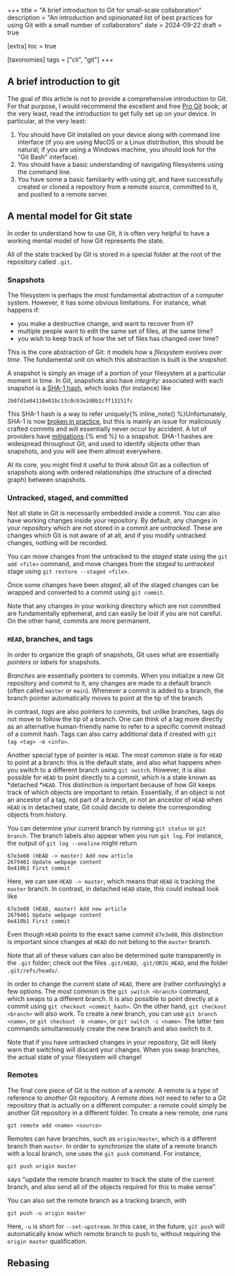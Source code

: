 +++
title = "A brief introduction to Git for small-scale collaboration"
description = "An introduction and opinionated list of best practices for using Git with a small number of collaborators"
date = 2024-09-22
draft = true

[extra]
toc = true

[taxonomies]
tags = ["cli", "git"]
+++
## A brief introduction to git
The goal of this article is not to provide a comprehensive introduction to Git.
For that purpose, I would recommend the excellent and free [Pro Git](...) book; at the very least, read the introduction to get fully set up on your device.
In particular, at the very least:

1. You should have Git installed on your device along with command line interface (if you are using MacOS or a Linux distribution, this should be natural; if you are using a Windows machine, you should look for the "Git Bash" interface).
2. You should have a basic understanding of navigating filesystems using the command line.
3. You have some a basic familiarity with using git, and have successfully created or cloned a repository from a remote source, committed to it, and pushed to a remote server.


## A mental model for Git state
In order to understand how to use Git, it is often very helpful to have a working mental model of how Git represents the state.

All of the state tracked by Git is stored in a special folder at the root of the repository called `.git`.
### Snapshots
The filesystem is perhaps the most fundamental abstraction of a computer system.
However, it has some obvious limitations.
For instance, what happens if:

- you make a destructive change, and want to recover from it?
- multiple people want to edit the same set of files, at the same time?
- you wish to keep track of how the set of files has changed over time?

This is the core abstraction of Git: it models how a *filesystem* evolves over *time*.
The fundamental unit on which this abstraction is built is the *snapshot*.

A snapshot is simply an image of a portion of your filesystem at a particular moment in time.
In Git, snapshots also have *integrity*: associated with each snapshot is a [SHA-1 hash](https://en.m.wikipedia.org/wiki/SHA-1https://en.m.wikipedia.org/wiki/SHA-1), which looks (for instance) like
```
2b07d1e84110e01bc13c0c63e2d0b1cff13151fc
```
This SHA-1 hash is a way to refer uniquely{% inline_note() %}Unfortunately, SHA-1 is now [broken in practice](https://shattered.io/), but this is mainly an issue for maliciously crafted commits and will essentially never occur by accident. A lot of providers have [mitigations](https://github.blog/news-insights/company-news/sha-1-collision-detection-on-github-com/).{% end %} to a snapshot.
SHA-1 hashes are widespread throughout Git, and used to identify objects other than snapshots, and you will see them almost everywhere.

At its core, you might find it useful to think about Git as a collection of snapshots along with ordered relationships (the structure of a directed graph) between snapshots.

### Untracked, staged, and committed
Not all state in Git is necessarily embedded inside a commit.
You can also have working changes inside your repository.
By default, any changes in your repository which are not stored in a commit are *untracked*.
These are changes which Git is not aware of at all, and if you modify untracked changes, nothing will be recorded.

You can move changes from the untracked to the *staged* state using the `git add <file>` command, and move changes from the *staged* to *untracked* stage using `git restore --staged <file>`.

Once some changes have been *staged*, all of the staged changes can be wrapped and converted to a commit using `git commit`.

Note that any changes in your working directory which are not committed are fundamentally ephemeral, and can easily be lost if you are not careful.
On the other hand, commits are more permanent.

### `HEAD`, branches, and tags
In order to organize the graph of snapshots, Git uses what are essentially *pointers* or *labels* for snapshots.

*Branches* are essentially pointers to commits.
When you initialize a new Git repository and commit to it, any changes are made to a default branch (often called `master` or `main`).
Whenever a commit is added to a branch, the branch pointer automatically moves to point at the tip of the branch.

In contrast, *tags* are also pointers to commits, but unlike branches, tags do not move to follow the tip of a branch.
One can think of a tag more directly as an alternative human-friendly name to refer to a specific commit instead of a commit hash.
Tags can also carry additional data if created with `git tag <tag> -m <info>`.

Another special type of pointer is `HEAD`.
The most common state is for `HEAD` to point at a branch: this is the default state, and also what happens when you switch to a different branch using `git switch`.
However, it is also possible for `HEAD` to point directly to a commit, which is a state known as *detached *`HEAD`.
This distinction is important because of how Git keeps track of which objects are important to retain.
Essentially, if an object is not an ancestor of a tag, not part of a branch, or not an ancestor of `HEAD` when `HEAD` is in detached state, Git could decide to delete the corresponding objects from history.

You can determine your current branch by running `git status` or `git branch`.
The branch labels also appear when you run `git log`.
For instance, the output of `git log --oneline` might return
```
67e3e08 (HEAD -> master) Add new article
2679401 Update webpage content
0e410b1 First commit
```
Here, we can see `HEAD -> master`, which means that `HEAD` is tracking the `master` branch.
In contrast, in detached `HEAD` state, this could instead look like
```
67e3e08 (HEAD, master) Add new article
2679401 Update webpage content
0e410b1 First commit
```
Even though `HEAD` points to the exact same commit `67e3e08`, this distinction is important since changes at `HEAD` do not belong to the `master` branch.

Note that all of these values can also be determined quite transparently in the `.git` folder; check out the files `.git/HEAD`, `.git/ORIG_HEAD`, and the folder `.git/refs/heads/`.

In order to change the current state of `HEAD`, there are (rather confusingly) a few options.
The most common is the `git switch <branch>` command, which swaps to a different branch.
It is also possible to point directly at a commit using `git checkout <commit_hash>`.
On the other hand, `git checkout <branch>` will also work.
To create a new branch, you can use `git branch <name>`, or `git checkout -b <name>`, or `git switch -c <name>`.
The latter two commands simultaneously create the new branch and also switch to it.

Note that if you have untracked changes in your repository, Git will likely warn that switching will discard your changes.
When you swap branches, the actual state of your filesystem will change!

### Remotes
The final core piece of Git is the notion of a *remote*.
A remote is a type of reference to *another* Git repository.
A remote does not need to refer to a Git repository that is actually on a different computer: a remote could simply be another Git repository in a different folder.
To create a new remote, one runs
```
git remote add <name> <source>
```
Remotes can have branches, such as `origin/master`, which is a different branch than `master`.
In order to synchronize the state of a remote branch with a local branch, one uses the `git push` command.
For instance,
```
git push origin master
```
says "update the remote branch master to track the state of the current branch, and also send all of the objects required for this to make sense".

You can also set the remote branch as a tracking branch, with
```
git push -u origin master
```
Here, `-u` is short for `--set-upstream`.
In this case, in the future, `git push` will automatically know which remote branch to push to, without requiring the `origin master` qualification.


## Rebasing
